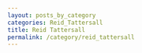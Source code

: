 ```yaml
---
layout: posts_by_category
categories: Reid_Tattersall
title: Reid Tattersall
permalink: /category/reid_tattersall
---
```

